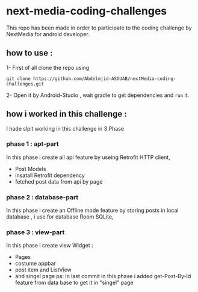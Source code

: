 ﻿# next-media-coding-challenges
This repo has been made in order to participate to the coding challenge by NextMedia for android developer.

##  how to use :
1- First of all clone the repo using
  ```
  git clone https://github.com/Abdelmjid-ASOUAB/nextMedia-coding-challenges.git
  ```

2- Open it by Android-Studio , wait gradle to get dependencies and
 ``` run ``` it.

##  how i worked in this challenge  :
I hade slpit working in this challenge in 3 Phase

### phase 1 : apt-part
In this phase i create all api feature by useing Retrofit HTTP client,
  - Post Models 
  - insatall  Retrofit dependency   
  - fetched post data from api by page 
 
### phase 2 : database-part
In this phase i create an Offline mode feature 
by  storing posts in local database , i use for database Room SQLite,

### phase 3 : view-part
In this phase i create view Widget :
  - Pages 
  - costume appbar
  - post item and ListView 
  - and singel page 
ps:  in last commit in this phase i added get-Post-By-Id feature from data base to get it in "singel" page  

